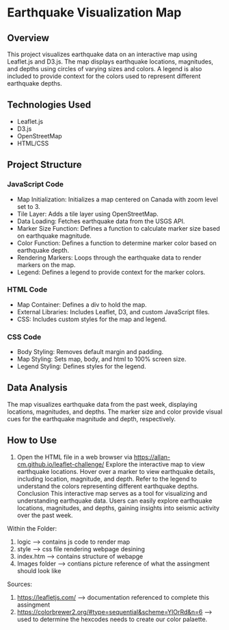 # Earthquake Visualization Map

## Overview
This project visualizes earthquake data on an interactive map using Leaflet.js and D3.js. The map displays earthquake locations, magnitudes, and depths using circles of varying sizes and colors. A legend is also included to provide context for the colors used to represent different earthquake depths.

## Technologies Used
* Leaflet.js
* D3.js
* OpenStreetMap
* HTML/CSS

## Project Structure
### JavaScript Code
* Map Initialization: Initializes a map centered on Canada with zoom level set to 3.
* Tile Layer: Adds a tile layer using OpenStreetMap.
* Data Loading: Fetches earthquake data from the USGS API.
* Marker Size Function: Defines a function to calculate marker size based on earthquake magnitude.
* Color Function: Defines a function to determine marker color based on earthquake depth.
* Rendering Markers: Loops through the earthquake data to render markers on the map.
* Legend: Defines a legend to provide context for the marker colors.
### HTML Code
* Map Container: Defines a div to hold the map.
* External Libraries: Includes Leaflet, D3, and custom JavaScript files.
* CSS: Includes custom styles for the map and legend.
### CSS Code
* Body Styling: Removes default margin and padding.
* Map Styling: Sets map, body, and html to 100% screen size.
* Legend Styling: Defines styles for the legend.

## Data Analysis
The map visualizes earthquake data from the past week, displaying locations, magnitudes, and depths. The marker size and color provide visual cues for the earthquake magnitude and depth, respectively.

## How to Use
1. Open the HTML file in a web browser via https://allan-cm.github.io/leaflet-challenge/
Explore the interactive map to view earthquake locations.
Hover over a marker to view earthquake details, including location, magnitude, and depth.
Refer to the legend to understand the colors representing different earthquake depths.
Conclusion
This interactive map serves as a tool for visualizing and understanding earthquake data. Users can easily explore earthquake locations, magnitudes, and depths, gaining insights into seismic activity over the past week.

Within the Folder: 
1. logic --> contains js code to render map 
2. style --> css file rendering webpage desining 
3. index.htm --> contains structure of webapge 
4. Images folder --> contians picture reference of what the assingment should look like 

Sources: 
1. https://leafletjs.com/ --> documentation referenced to complete this assingment 
2. https://colorbrewer2.org/#type=sequential&scheme=YlOrRd&n=6 --> used to determine the hexcodes needs to create our color palaette. 


